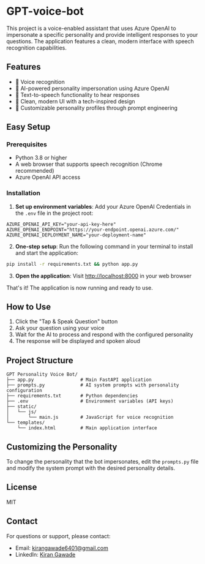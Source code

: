 # GPT-voice-bot
This project is a voice-enabled assistant that uses Azure OpenAI to impersonate a specific personality and provide intelligent responses to your questions. The application features a clean, modern interface with speech recognition capabilities.

## Features

- 🎤 Voice recognition 
- 🤖 AI-powered personality impersonation using Azure OpenAI
- 💬 Text-to-speech functionality to hear responses
- 🎨 Clean, modern UI with a tech-inspired design
- 👤 Customizable personality profiles through prompt engineering

## Easy Setup

### Prerequisites

- Python 3.8 or higher
- A web browser that supports speech recognition (Chrome recommended)
- Azure OpenAI API access

### Installation

1. **Set up environment variables**: Add your Azure OpenAI Credentials in the `.env` file in the project root:

```
AZURE_OPENAI_API_KEY="your-api-key-here"
AZURE_OPENAI_ENDPOINT="https://your-endpoint.openai.azure.com/"
AZURE_OPENAI_DEPLOYMENT_NAME="your-deployment-name"
```

2. **One-step setup**: Run the following command in your terminal to install and start the application:

```bash
pip install -r requirements.txt && python app.py
```

3. **Open the application**: Visit [http://localhost:8000](http://localhost:8000) in your web browser

That's it! The application is now running and ready to use.

## How to Use

1. Click the "Tap & Speak Question" button
2. Ask your question using your voice
3. Wait for the AI to process and respond with the configured personality
4. The response will be displayed and spoken aloud

## Project Structure

```
GPT Personality Voice Bot/
├── app.py                 # Main FastAPI application
├── prompts.py             # AI system prompts with personality configuration
├── requirements.txt       # Python dependencies
├── .env                   # Environment variables (API keys)
├── static/                
│   └── js/
│       └── main.js        # JavaScript for voice recognition
└── templates/
    └── index.html         # Main application interface
```

## Customizing the Personality

To change the personality that the bot impersonates, edit the `prompts.py` file and modify the system prompt with the desired personality details.


## License

MIT

## Contact

For questions or support, please contact:
- Email: kirangawade6401@gmail.com
- LinkedIn: [Kiran Gawade](https://www.linkedin.com/in/kiran-gawade-8920b6342/)
